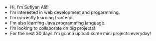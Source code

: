 - Hi, I’m Sufiyan Ali!!
- I’m interested in web development and progarmming.
- I’m currently learning frontend.
- I'm also learning Java programming language.
- I’m looking to collaborate on big projects!
- For the next 30 days I'm gonna upload some mini projects everyday!
